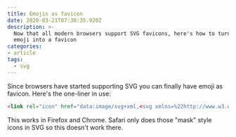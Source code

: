 ```yaml
---
title: Emojis as favicon
date: 2020-03-21T07:38:35.920Z
description: >-
  Now that all modern browsers support SVG favicons, here's how to turn any
  emoji into a favicon
categories:
- article
tags:
  - svg
---
```

Since browsers have started supporting SVG you can finally have emoji as favicon. Here's the one-liner in use: 

```html
<link rel="icon" href="data:image/svg+xml,<svg xmlns=%22http://www.w3.org/2000/svg%22 viewBox=%220 0 100 100%22><text y=%22.9em%22 font-size=%2290%22>😉</text></svg>">
```

This works in Firefox and Chrome. Safari only does those "mask" style icons in SVG so this doesn't work there.